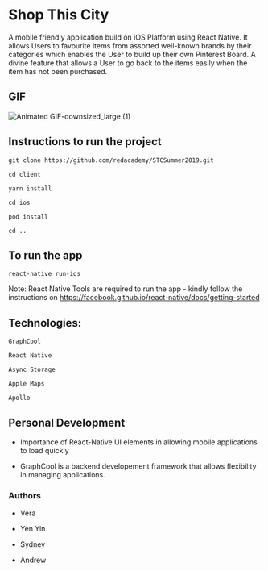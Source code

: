 # Shop This City

  A mobile friendly application build on iOS Platform using React Native. It allows Users to favourite items from assorted well-known brands by their categories which enables the User to build up their own Pinterest Board. A divine feature that allows a User to go back to the items easily when the item has not been purchased. 
  
## GIF
  
![Animated GIF-downsized_large (1)](https://user-images.githubusercontent.com/43800526/65062503-ff83dc00-d930-11e9-9c48-b04a886a7197.gif)


## Instructions to run the project 

```git clone https://github.com/redacademy/STCSummer2019.git``` 

```cd client```

```yarn install``` 

```cd ios``` 

```pod install```

```cd ..```

## To run the app

```react-native run-ios ```

Note: React Native Tools are required to run the app - kindly follow the instructions on https://facebook.github.io/react-native/docs/getting-started


## Technologies: 

```GraphCool```

```React Native```

```Async Storage```

```Apple Maps```

```Apollo``` 


## Personal Development 

- Importance of React-Native UI elements in allowing mobile applications to load quickly

- GraphCool is a backend developement framework that allows flexibility in managing applications.

### Authors

- Vera

- Yen Yin

- Sydney

- Andrew
